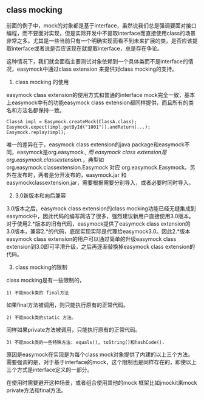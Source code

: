 ## class mocking

前面的例子中，mock的对象都是基于interface，虽然说我们总是强调要面对接口编程，而不要面对实现，但是实际开发中不提取interface而直接使用class的场景非常之多。尤其是一些当前只有一个明确实现而看不到未来扩展的类，是否应该提取interface或者说是否应该现在就提取interface，总是存在争论。

这种情况下，我们就会面临主要测试对象依赖到一个具体类而不是interface的情况，easymock中通过class extension 来提供对class mocking的支持。

1. class mocking 的使用

easymock class extension的使用方式和普通的interface mock完全一致，基本上easymock中有的功能easymock class extension都同样提供，而且所有的类名和方法名都保持一致。

```
ClassA impl = Easymock.createMock(ClassA.class);
Easymock.expect(impl.getById("1001")).andReturn(...);
Easymock.replay(impl);
```
唯一的差异在于，easymock class extension的java package和easymock不同，easymock是org.easymock.*, 而 easymock class extension是org.easymock.classextension.*，典型如 org.easymock.classextension.Easymock 对应 org.easymock.Easymock。另外在发布时，两者是分开发布的，easymock.jar 和 easymockclassextension.jar，需要根据需要分别导入，或者必要时同时导入。

2. 3.0新版本和向后兼容

3.0版本之后，easymock class extension的class mocking功能已经无缝集成到easymock中，因此代码的编写简洁了很多，强烈建议新用户直接使用3.0版本。对于使用2.*版本的旧有代码，easymock提供了easymock class extension的3.0版本，兼容2.*的代码，底层实现实际是代理给easymock3.0。因此2.*版本easymock class extension的用户可以通过简单的升级easymock class extension到3.0即可平滑升级，之后再逐渐替换掉easymock class extension的代码。

3. class mocking的限制

class mocking是有一些限制的，

    1) 不能mock类的 final方法

如果final方法被调用，则只能执行原有的正常代码。

    2) 不能mock类的static 方法。

同样如果private方法被调用，只能执行原有的正常代码。


    3) 不能mock类的一些特殊方法: equals(), toString()和hashCode().

原因是easymock在实现是为每个class mock对象提供了内建的以上三个方法。需要强调的是，对于基于interface的mock，这个限制也是同样存在的，即使以上三个方式是interface定义的一部分。


在使用时需要避开这种场景，或者组合使用其他的mock 框架比如jmockit来mock private方法和final方法。
